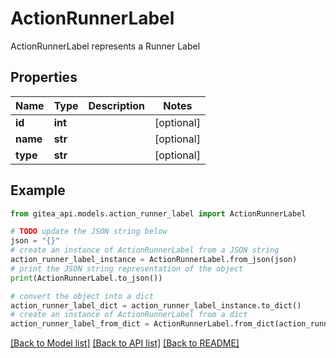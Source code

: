 # ActionRunnerLabel

ActionRunnerLabel represents a Runner Label

## Properties

Name | Type | Description | Notes
------------ | ------------- | ------------- | -------------
**id** | **int** |  | [optional] 
**name** | **str** |  | [optional] 
**type** | **str** |  | [optional] 

## Example

```python
from gitea_api.models.action_runner_label import ActionRunnerLabel

# TODO update the JSON string below
json = "{}"
# create an instance of ActionRunnerLabel from a JSON string
action_runner_label_instance = ActionRunnerLabel.from_json(json)
# print the JSON string representation of the object
print(ActionRunnerLabel.to_json())

# convert the object into a dict
action_runner_label_dict = action_runner_label_instance.to_dict()
# create an instance of ActionRunnerLabel from a dict
action_runner_label_from_dict = ActionRunnerLabel.from_dict(action_runner_label_dict)
```
[[Back to Model list]](../README.md#documentation-for-models) [[Back to API list]](../README.md#documentation-for-api-endpoints) [[Back to README]](../README.md)


